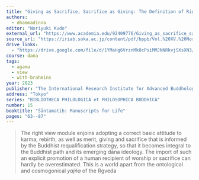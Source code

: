 ```yaml
---
title: "Giving as Sacrifice, Sacrifice as Giving: The Definition of Right View as the Antithesis of Wrong View in the Early Buddhist Discourses"
authors:
  - dhammadinna
editor: "Noriyuki Kudo"
external_url: "https://www.academia.edu/92409776/Giving_as_sacrifice_sacrifice_as_giving_the_definition_of_right_view_as_the_antithesis_of_wrong_view_in_the_early_Buddhist_discourses"
source_url: "https://iriab.soka.ac.jp/content/pdf/bppb/Vol.%20XV.%20Noriyuki%20Kudo,%20%C5%9A%C4%81ntamati%E1%B8%A5%E2%80%93Manuscripts%20for%20Life%20(2023)%20ISBN%20978-4-904234-21-1.pdf"
drive_links:
  - "https://drive.google.com/file/d/1YMaHg6VrznMkOcPsiMMJNNRkvjSXsXN3/view?usp=drivesdk"
course: dana
tags:
  - agama
  - view
  - with-brahmins
year: 2023
publisher: "The International Research Institute for Advanced Buddhology, Soka University"
address: "Tokyo"
series: "BIBLIOTHECA PHILOLOGICA et PHILOSOPHICA BUDDHICA"
number: 15
booktitle: "Śāntamatiḥ: Manuscripts for Life"
pages: "63--87"
---
```


> The right view module enjoins adopting a correct basic attitude to karma, rebirth, as well as merit, giving and sacrifice that is informed by the Buddhist requalification strategy, so that it becomes integral to the Buddhist path and its emerging dāna ideology. The import of such an explicit promotion of a human recipient of worship or sacrifice can hardly be overestimated.
This is a world apart from the ontological and cosmogonical *yajña* of the Ṛgveda
